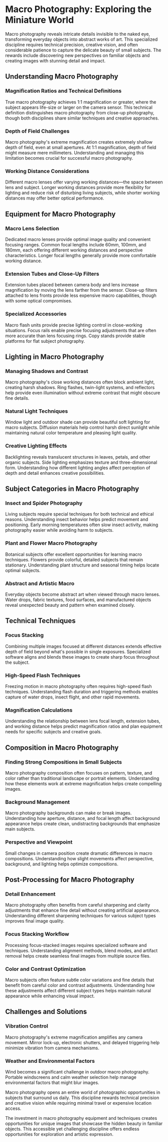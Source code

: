 # Macro Photography: Exploring the Miniature World

Macro photography reveals intricate details invisible to the naked eye, transforming everyday objects into abstract works of art. This specialized discipline requires technical precision, creative vision, and often considerable patience to capture the delicate beauty of small subjects. The rewards include discovering new perspectives on familiar objects and creating images with stunning detail and impact.

## Understanding Macro Photography

### Magnification Ratios and Technical Definitions

True macro photography achieves 1:1 magnification or greater, where the subject appears life-size or larger on the camera sensor. This technical definition distinguishes macro photography from close-up photography, though both disciplines share similar techniques and creative approaches.

### Depth of Field Challenges

Macro photography's extreme magnification creates extremely shallow depth of field, even at small apertures. At 1:1 magnification, depth of field might measure mere millimeters. Understanding and managing this limitation becomes crucial for successful macro photography.

### Working Distance Considerations

Different macro lenses offer varying working distances—the space between lens and subject. Longer working distances provide more flexibility for lighting and reduce risk of disturbing living subjects, while shorter working distances may offer better optical performance.

## Equipment for Macro Photography

### Macro Lens Selection

Dedicated macro lenses provide optimal image quality and convenient focusing ranges. Common focal lengths include 60mm, 100mm, and 180mm, each offering different working distances and perspective characteristics. Longer focal lengths generally provide more comfortable working distance.

### Extension Tubes and Close-Up Filters

Extension tubes placed between camera body and lens increase magnification by moving the lens farther from the sensor. Close-up filters attached to lens fronts provide less expensive macro capabilities, though with some optical compromises.

### Specialized Accessories

Macro flash units provide precise lighting control in close-working situations. Focus rails enable precise focusing adjustments that are often more accurate than lens focusing rings. Copy stands provide stable platforms for flat subject photography.

## Lighting in Macro Photography

### Managing Shadows and Contrast

Macro photography's close working distances often block ambient light, creating harsh shadows. Ring flashes, twin-light systems, and reflectors help provide even illumination without extreme contrast that might obscure fine details.

### Natural Light Techniques

Window light and outdoor shade can provide beautiful soft lighting for macro subjects. Diffusion materials help control harsh direct sunlight while maintaining natural color temperature and pleasing light quality.

### Creative Lighting Effects

Backlighting reveals translucent structures in leaves, petals, and other organic subjects. Side lighting emphasizes texture and three-dimensional form. Understanding how different lighting angles affect perception of depth and detail enhances creative possibilities.

## Subject Categories in Macro Photography

### Insect and Spider Photography

Living subjects require special techniques for both technical and ethical reasons. Understanding insect behavior helps predict movement and positioning. Early morning temperatures often slow insect activity, making photography easier while avoiding harm to subjects.

### Plant and Flower Macro Photography

Botanical subjects offer excellent opportunities for learning macro techniques. Flowers provide colorful, detailed subjects that remain stationary. Understanding plant structure and seasonal timing helps locate optimal subjects.

### Abstract and Artistic Macro

Everyday objects become abstract art when viewed through macro lenses. Water drops, fabric textures, food surfaces, and manufactured objects reveal unexpected beauty and pattern when examined closely.

## Technical Techniques

### Focus Stacking

Combining multiple images focused at different distances extends effective depth of field beyond what's possible in single exposures. Specialized software aligns and blends these images to create sharp focus throughout the subject.

### High-Speed Flash Techniques

Freezing motion in macro photography often requires high-speed flash techniques. Understanding flash duration and triggering methods enables capture of water drops, insect flight, and other rapid movements.

### Magnification Calculations

Understanding the relationship between lens focal length, extension tubes, and working distance helps predict magnification ratios and plan equipment needs for specific subjects and creative goals.

## Composition in Macro Photography

### Finding Strong Compositions in Small Subjects

Macro photography composition often focuses on pattern, texture, and color rather than traditional landscape or portrait elements. Understanding how these elements work at extreme magnification helps create compelling images.

### Background Management

Macro photography backgrounds can make or break images. Understanding how aperture, distance, and focal length affect background appearance helps create clean, undistracting backgrounds that emphasize main subjects.

### Perspective and Viewpoint

Small changes in camera position create dramatic differences in macro compositions. Understanding how slight movements affect perspective, background, and lighting helps optimize compositions.

## Post-Processing for Macro Photography

### Detail Enhancement

Macro photography often benefits from careful sharpening and clarity adjustments that enhance fine detail without creating artificial appearance. Understanding different sharpening techniques for various subject types improves final image quality.

### Focus Stacking Workflow

Processing focus-stacked images requires specialized software and techniques. Understanding alignment methods, blend modes, and artifact removal helps create seamless final images from multiple source files.

### Color and Contrast Optimization

Macro subjects often feature subtle color variations and fine details that benefit from careful color and contrast adjustments. Understanding how these adjustments affect different subject types helps maintain natural appearance while enhancing visual impact.

## Challenges and Solutions

### Vibration Control

Macro photography's extreme magnification amplifies any camera movement. Mirror lock-up, electronic shutters, and delayed triggering help minimize vibration from camera mechanisms.

### Weather and Environmental Factors

Wind becomes a significant challenge in outdoor macro photography. Portable windscreens and calm weather selection help manage environmental factors that might blur images.

Macro photography opens an entire world of photographic opportunities in subjects that surround us daily. This discipline rewards technical precision and creative vision while requiring minimal travel or expensive location access.

The investment in macro photography equipment and techniques creates opportunities for unique images that showcase the hidden beauty in familiar objects. This accessible yet challenging discipline offers endless opportunities for exploration and artistic expression.